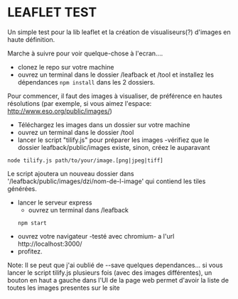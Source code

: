 # LEAFLET TEST
Un simple test pour la lib leaflet et la création de visualiseurs(?) d'images en haute définition.

Marche à suivre pour voir quelque-chose à l'ecran....
* clonez le repo sur votre machine
* ouvrez un terminal dans le dossier /leafback et /tool et installez les dépendances 
```npm install```
dans les 2 dossiers.

Pour commencer, il faut des images à visualiser, de préférence en hautes résolutions (par exemple, si vous aimez l'espace: http://www.eso.org/public/images/)
* Téléchargez les images dans un dossier sur votre machine
* ouvrez un terminal dans le dossier /tool
* lancer le script "tilify.js" pour préparer les images -vérifiez que le dossier leafback/public/images existe, sinon, créez le
auparavant
```
node tilify.js path/to/your/image.[png|jpeg|tiff]
```
Le script ajoutera un nouveau dossier dans '/leafback/public/images/dzi/nom-de-l-image' qui contiend les tiles générées.
* lancer le serveur express 
  * ouvrez un terminal dans /leafback
  ```
  npm start
  ```
* ouvrez votre navigateur -testé avec chromium- a l'url http://localhost:3000/ 
* profitez.

Note:
  Il se peut que j'ai oublié de --save quelques dependances... 
  si vous lancer le script tilify.js plusieurs fois (avec des images différentes), un bouton en haut a gauche dans l'UI de la page web permet d'avoir la liste de toutes les images presentes sur le site
